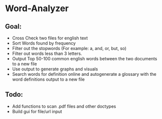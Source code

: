 # Word-Analyzer
## Goal: 
* Cross Check two files for english text
* Sort Words found by frequency
* Filter out the stopwords (For example: a, and, or, but, so)
* Filter out words less than 3 letters.
* Output Top 50-100 common english words between the two documents to a new file
* Use output to generate graphs and visuals
* Search words for definition online and autogenerate a glossary with the word definitions output to a new file

## Todo:
* Add functions to scan .pdf files and other doctypes
* Build gui for file/url input
